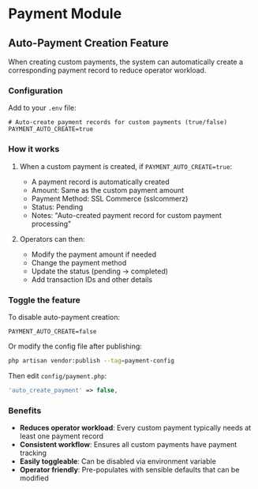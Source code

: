 # Payment Module

## Auto-Payment Creation Feature

When creating custom payments, the system can automatically create a corresponding payment record to reduce operator workload.

### Configuration

Add to your `.env` file:

```env
# Auto-create payment records for custom payments (true/false)
PAYMENT_AUTO_CREATE=true
```

### How it works

1. When a custom payment is created, if `PAYMENT_AUTO_CREATE=true`:
   - A payment record is automatically created
   - Amount: Same as the custom payment amount
   - Payment Method: SSL Commerce (sslcommerz)
   - Status: Pending
   - Notes: "Auto-created payment record for custom payment processing"

2. Operators can then:
   - Modify the payment amount if needed
   - Change the payment method
   - Update the status (pending → completed)
   - Add transaction IDs and other details

### Toggle the feature

To disable auto-payment creation:

```env
PAYMENT_AUTO_CREATE=false
```

Or modify the config file after publishing:

```bash
php artisan vendor:publish --tag=payment-config
```

Then edit `config/payment.php`:

```php
'auto_create_payment' => false,
```

### Benefits

- **Reduces operator workload**: Every custom payment typically needs at least one payment record
- **Consistent workflow**: Ensures all custom payments have payment tracking
- **Easily toggleable**: Can be disabled via environment variable
- **Operator friendly**: Pre-populates with sensible defaults that can be modified